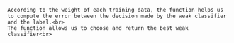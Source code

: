     According to the weight of each training data, the function helps us to compute the error between the decision made by the weak classifier and the label.<br>
    The function allows us to choose and return the best weak classifier<br>
